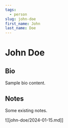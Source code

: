```yaml
---
tags:
  - person
slug: john-doe
first_name: John
last_name: Doe
---
```


# John Doe

## Bio

Sample bio content.

## Notes

Some existing notes.

![[john-doe/2024-01-15.md]]